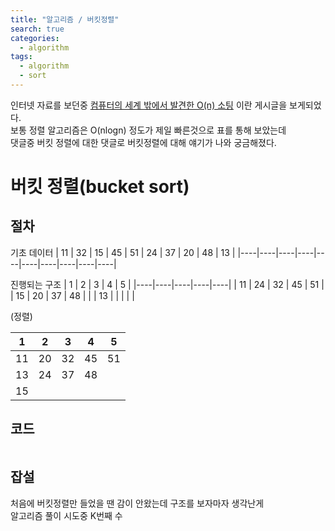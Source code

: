 ```yaml
---
title: "알고리즘 / 버킷정렬"
search: true
categories: 
  - algorithm
tags: 
  - algorithm
  - sort
---
```


인터넷 자료를 보던중 [컴퓨터의 세계 밖에서 발견한 O(n) 소팅](https://okky.kr/article/466103) 이란 게시글을 보게되었다.  
보통 정렬 알고리즘은 O(nlogn) 정도가 제일 빠른것으로 표를 통해 보았는데  
댓글중 버킷 정렬에 대한 댓글로 버킷정렬에 대해 얘기가 나와 궁금해졌다.

# 버킷 정렬(bucket sort)
## 절차
기초 데이터
| 11 | 32 | 15 | 45 | 51 | 24 | 37 | 20 | 48 | 13 |
|----|----|----|----|----|----|----|----|----|----|

진행되는 구조
| 1  | 2  | 3  | 4  | 5  | 
|----|----|----|----|----|
| 11 | 24 | 32 | 45 | 51 |
| 15 | 20 | 37 | 48 |    |
| 13 |    |    |    |    |

(정렬)

| 1  | 2  | 3  | 4  | 5  | 
|----|----|----|----|----|
| 11 | 20 | 32 | 45 | 51 |
| 13 | 24 | 37 | 48 |    |
| 15 |    |    |    |    |

## 코드
```java
```

## 잡설
처음에 버킷정렬만 들었을 땐 감이 안왔는데 구조를 보자마자 생각난게  
알고리즘 풀이 시도중 K번째 수
<!--stackedit_data:
eyJoaXN0b3J5IjpbMTkyMDQ0MDQzNiwtMTk3NTM4Njg0N119
-->